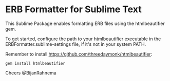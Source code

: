 # ERB Formatter for Sublime Text

This Sublime Package enables formatting ERB files using 
the htmlbeautifier gem.

To get started, configure the path to your htmlbeautifier executable 
in the ERBFormatter.sublime-settings file, if it's not in your system PATH.

Remember to install https://github.com/threedaymonk/htmlbeautifier:

    gem install htmlbeautifier

Cheers @BijanRahnema

